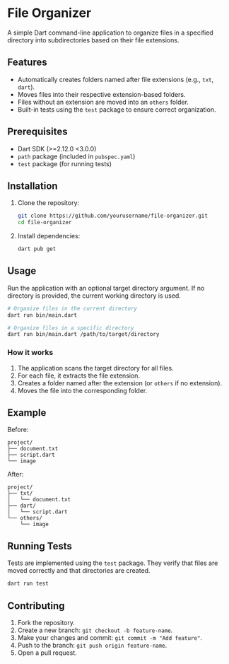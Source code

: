 # File Organizer

A simple Dart command-line application to organize files in a specified directory into subdirectories based on their file extensions.

## Features

* Automatically creates folders named after file extensions (e.g., `txt`, `dart`).
* Moves files into their respective extension-based folders.
* Files without an extension are moved into an `others` folder.
* Built-in tests using the `test` package to ensure correct organization.

## Prerequisites

* Dart SDK (>=2.12.0 <3.0.0)
* `path` package (included in `pubspec.yaml`)
* `test` package (for running tests)

## Installation

1. Clone the repository:

   ```bash
   git clone https://github.com/yourusername/file-organizer.git
   cd file-organizer
   ```

2. Install dependencies:

   ```bash
   dart pub get
   ```

## Usage

Run the application with an optional target directory argument. If no directory is provided, the current working directory is used.

```bash
# Organize files in the current directory
dart run bin/main.dart

# Organize files in a specific directory
dart run bin/main.dart /path/to/target/directory
```

### How it works

1. The application scans the target directory for all files.
2. For each file, it extracts the file extension.
3. Creates a folder named after the extension (or `others` if no extension).
4. Moves the file into the corresponding folder.

## Example

Before:

```
project/
├── document.txt
├── script.dart
└── image
```

After:

```
project/
├── txt/
│   └── document.txt
├── dart/
│   └── script.dart
└── others/
    └── image
```

## Running Tests

Tests are implemented using the `test` package. They verify that files are moved correctly and that directories are created.

```bash
dart run test
```

## Contributing

1. Fork the repository.
2. Create a new branch: `git checkout -b feature-name`.
3. Make your changes and commit: `git commit -m "Add feature"`.
4. Push to the branch: `git push origin feature-name`.
5. Open a pull request.
